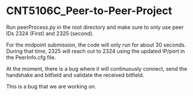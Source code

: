 ﻿# CNT5106C_Peer-to-Peer-Project

Run peerProcess.py in the root directory and make sure to only use peer IDs 2324 (First) and 2325 (second).

For the midpoint submission, the code will only run for about 30 seconds. During that time, 2325 will reach out to 2324 using the updated IP/port in the PeerInfo.cfg file.

At the moment, there is a bug where it will continuously connect, send the handshake and bitfield and validate the received bitfield.

This is a bug that we are working on.
